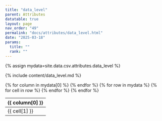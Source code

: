 ```yaml
---
title: "data_level"
parent: Attributes
datatable: true
layout: page
nav_order: "49"
permalink: "docs/attributes/data_level.html"
date: "2025-03-18"
params:
  title: ""
  rank: ""
---
```

{% assign mydata=site.data.csv.attributes.data_level %} 

{% include content/data_level.md %}

<table id="myTable" class="display" style="width:100%">
    <thead>
    {% for column in mydata[0] %}
        <th>{{ column[0] }}</th>
    {% endfor %}
    </thead>
    <tbody>
    {% for row in mydata %}
        <tr>
        {% for cell in row %}
            <td>{{ cell[1] }}</td>
        {% endfor %}
        </tr>
    {% endfor %}
    </tbody>
</table>
<script type="text/javascript">
  $(document).ready(function () {
    $('#myTable').DataTable({
      responsive: true,
      deferRender: false,
      paging: false,
      order: [],
    });
  });
</script>
